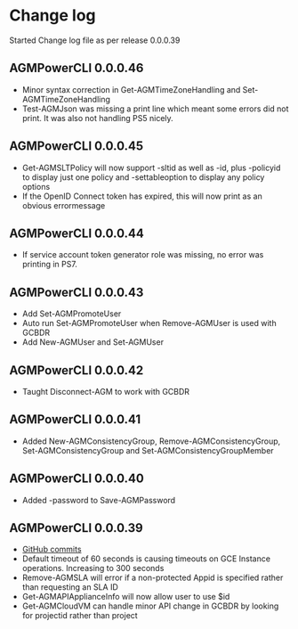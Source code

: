 # Change log

Started Change log file as per release 0.0.0.39

## AGMPowerCLI 0.0.0.46
* Minor syntax correction in Get-AGMTimeZoneHandling and Set-AGMTimeZoneHandling
* Test-AGMJson was missing a print line which meant some errors did not print.  It was also not handling PS5 nicely.

## AGMPowerCLI 0.0.0.45
* Get-AGMSLTPolicy will now support -sltid as well as -id, plus -policyid to display just one policy and -settableoption to display any policy options
* If the OpenID Connect token has expired, this will now print as an obvious errormessage

## AGMPowerCLI 0.0.0.44
* If service account token generator role was missing, no error was printing in PS7.  

## AGMPowerCLI 0.0.0.43
* Add Set-AGMPromoteUser
* Auto run Set-AGMPromoteUser when Remove-AGMUser is used with GCBDR
* Add New-AGMUser and Set-AGMUser

## AGMPowerCLI 0.0.0.42
* Taught Disconnect-AGM to work with GCBDR

## AGMPowerCLI  0.0.0.41
* Added New-AGMConsistencyGroup, Remove-AGMConsistencyGroup, Set-AGMConsistencyGroup and Set-AGMConsistencyGroupMember 

## AGMPowerCLI  0.0.0.40
* Added -password to Save-AGMPassword

## AGMPowerCLI  0.0.0.39
* [GitHub commits](https://github.com/Actifio/AGMPowerCLI/commits/v0.0.0.39)
* Default timeout of 60 seconds is causing timeouts on GCE Instance operations. Increasing to 300 seconds
* Remove-AGMSLA will error if a non-protected Appid is specified rather than requesting an SLA ID
* Get-AGMAPIApplianceInfo will now allow user to use $id
* Get-AGMCloudVM can handle minor API change in GCBDR by looking for projectid rather than project
